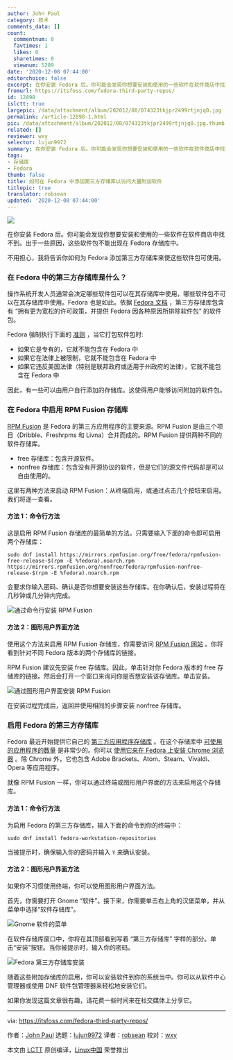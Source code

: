 ```yaml
---
author: John Paul
category: 技术
comments_data: []
count:
  commentnum: 0
  favtimes: 1
  likes: 0
  sharetimes: 0
  viewnum: 5209
date: '2020-12-08 07:44:00'
editorchoice: false
excerpt: 在你安装 Fedora 后。你可能会发现你想要安装和使用的一些软件在软件商店中找不到。出于一些原因，这些软件包不能出现在 Fedora 存储库中。
fromurl: https://itsfoss.com/fedora-third-party-repos/
id: 12898
islctt: true
largepic: /data/attachment/album/202012/08/074323tkjpr2499rtjnjq0.jpg
permalink: /article-12898-1.html
pic: /data/attachment/album/202012/08/074323tkjpr2499rtjnjq0.jpg.thumb.jpg
related: []
reviewer: wxy
selector: lujun9972
summary: 在你安装 Fedora 后。你可能会发现你想要安装和使用的一些软件在软件商店中找不到。出于一些原因，这些软件包不能出现在 Fedora 存储库中。
tags:
- 存储库
- Fedora
thumb: false
title: 如何在 Fedora 中添加第三方存储库以访问大量附加软件
titlepic: true
translator: robsean
updated: '2020-12-08 07:44:00'
---
```


![](/data/attachment/album/202012/08/074323tkjpr2499rtjnjq0.jpg)


在你安装 Fedora 后。你可能会发现你想要安装和使用的一些软件在软件商店中找不到。出于一些原因，这些软件包不能出现在 Fedora 存储库中。


不用担心，我将告诉你如何为 Fedora 添加第三方存储库来使这些软件包可使用。


### 在 Fedora 中的第三方存储库是什么？


操作系统开发人员通常会决定哪些软件包可以在其存储库中使用，哪些软件包不可以在其存储库中使用。Fedora 也是如此。依据 [Fedora 文档](https://docs.fedoraproject.org/en-US/quick-docs/setup_rpmfusion/#third-party-repositories) ，第三方存储库包含有 “拥有更为宽松的许可政策，并提供 Fedora 因各种原因所排除软件包” 的软件包。


Fedora 强制执行下面的 [准则](https://fedoraproject.org/wiki/Forbidden_items) ，当它打包软件包时:


* 如果它是专有的，它就不能包含在 Fedora 中
* 如果它在法律上被限制，它就不能包含在 Fedora 中
* 如果它违反美国法律（特别是联邦政府或适用于州政府的法律），它就不能包含在 Fedora 中


因此，有一些可以由用户自行添加的存储库。这使得用户能够访问附加的软件包。


### 在 Fedora 中启用 RPM Fusion 存储库


[RPM Fusion](https://rpmfusion.org/RPM%20Fusion) 是 Fedora 的第三方应用程序的主要来源。RPM Fusion 是由三个项目（Dribble、Freshrpms 和 Livna）合并而成的。RPM Fusion 提供两种不同的软件存储库。


* free 存储库：包含开源软件。
* nonfree 存储库：包含没有开源协议的软件，但是它们的源文件代码却是可以自由使用的。


这里有两种方法来启动 RPM Fusion：从终端启用，或通过点击几个按钮来启用。我们将逐一查看。


#### 方法 1：命令行方法


这是启用 RPM Fusion 存储库的最简单的方法。只需要输入下面的命令即可启用两个存储库：



```
sudo dnf install https://mirrors.rpmfusion.org/free/fedora/rpmfusion-free-release-$(rpm -E %fedora).noarch.rpm https://mirrors.rpmfusion.org/nonfree/fedora/rpmfusion-nonfree-release-$(rpm -E %fedora).noarch.rpm

```

会要求你输入密码、确认是否你想要安装这些存储库。在你确认后，安装过程将在几秒钟或几分钟内完成。


![通过命令行安装 RPM Fusion](/data/attachment/album/202012/08/074421at4wec4wzcijeet0.png)


#### 方法 2：图形用户界面方法


使用这个方法来启用 RPM Fusion 存储库，你需要访问 [RPM Fusion 网站](https://rpmfusion.org/Configuration) 。你将看到针对不同 Fedora 版本的两个存储库的链接。


RPM Fusion 建议先安装 free 存储库。因此，单击针对你 Fedora 版本的 free 存储库的链接。然后会打开一个窗口来询问你是否想安装该存储库。单击安装。


![通过图形用户界面安装 RPM Fusion](/data/attachment/album/202012/08/074452qli72bbl7byxbqyt.png)


在安装过程完成后，返回并使用相同的步骤安装 nonfree 存储库。


### 启用 Fedora 的第三方存储库


Fedora 最近开始提供它自己的 [第三方应用程序存储库](https://fedoraproject.org/wiki/Workstation/Third_Party_Software_Repositories) 。在这个存储库中 [可使用的应用程序的数量](https://fedoraproject.org/wiki/Workstation/Third_party_software_list) 是非常少的。你可以 [使用它来在 Fedora 上安装 Chrome 浏览器](https://itsfoss.com/install-google-chrome-fedora/) 。除 Chrome 外，它也包含 Adobe Brackets、Atom、Steam、Vivaldi、Opera 等应用程序。


就像 RPM Fusion 一样，你可以通过终端或图形用户界面的方法来启用这个存储库。


#### 方法 1：命令行方法


为启用 Fedora 的第三方存储库，输入下面的命令到你的终端中：



```
sudo dnf install fedora-workstation-repositories

```

当被提示时，确保输入你的密码并输入 `Y` 来确认安装。


#### 方法 2：图形用户界面方法


如果你不习惯使用终端，你可以使用图形用户界面方法。


首先，你需要打开 Gnome “软件”。接下来，你需要单击右上角的汉堡菜单，并从菜单中选择“软件存储库”。


![Gnome 软件的菜单](/data/attachment/album/202012/08/074432d0b5tb8uxkputtu5.png)


在软件存储库窗口中，你将在其顶部看到写着 “第三方存储库” 字样的部分。单击“安装”按钮。当你被提示时，输入你的密码。


![Fedora 第三方存储库安装](/data/attachment/album/202012/08/074436omnddprda8ncxlal.png)


随着这些附加存储库的启用，你可以安装软件到你的系统当中。你可以从软件中心管理器或使用 DNF 软件包管理器来轻松地安装它们。


如果你发现这篇文章很有趣，请花费一些时间来在社交媒体上分享它。




---


via: <https://itsfoss.com/fedora-third-party-repos/>


作者：[John Paul](https://itsfoss.com/author/john/) 选题：[lujun9972](https://github.com/lujun9972) 译者：[robsean](https://github.com/robsean) 校对：[wxy](https://github.com/wxy)


本文由 [LCTT](https://github.com/LCTT/TranslateProject) 原创编译，[Linux中国](https://linux.cn/) 荣誉推出